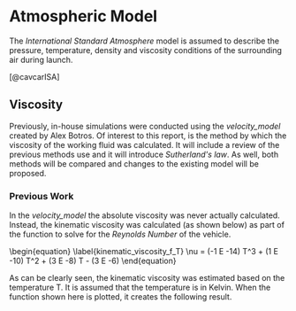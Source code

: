 # Atmospheric Model

The *International Standard Atmosphere* model is assumed to describe the pressure, temperature, density and viscosity conditions of the surrounding air during launch.

[@cavcarISA]

## Viscosity 

Previously, in-house simulations were conducted using the *velocity_model* created by Alex Botros. Of interest to this report, is the method by which the viscosity of the working fluid was calculated. It will include a review of the previous methods use and it will introduce *Sutherland's law*. As well, both methods will be compared and changes to the existing model will be proposed.

### Previous Work

In the *velocity_model* the absolute viscosity was never actually calculated. Instead, the kinematic viscosity was calculated (as shown below) as part of the function to solve for the *Reynolds Number* of the vehicle.

\begin{equation}
\label{kinematic_viscosity_f_T}
\nu = (-1 E -14) T^3 + (1 E -10) T^2 + (3 E -8) T - (3 E -6)
\end{equation}

As can be clearly seen, the kinematic viscosity was estimated based on the temperature T. It is assumed that the temperature is in Kelvin. When the function shown here is plotted, it creates the following result.


